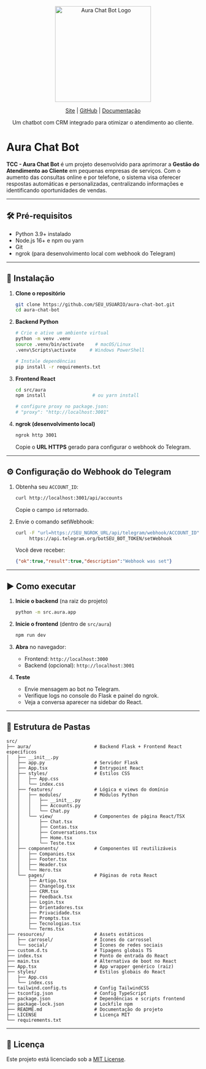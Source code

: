 <div align="center">
  <p>
    <img width="250" src="https://via.placeholder.com/250?text=Aura+Chat+Bot" alt="Aura Chat Bot Logo">
  </p>

[Site](#) | [GitHub](#) | [Documentação](#)

Um chatbot com CRM integrado para otimizar o atendimento ao cliente.
</div>

# Aura Chat Bot

**TCC - Aura Chat Bot** é um projeto desenvolvido para aprimorar a **Gestão do Atendimento ao Cliente** em pequenas empresas de serviços. Com o aumento das consultas online e por telefone, o sistema visa oferecer respostas automáticas e personalizadas, centralizando informações e identificando oportunidades de vendas.

---

## 🛠️ Pré-requisitos

- Python 3.9+ instalado
- Node.js 16+ e npm ou yarn
- Git
- ngrok (para desenvolvimento local com webhook do Telegram)

---

## 🚀 Instalação

1. **Clone o repositório**
   ```bash
   git clone https://github.com/SEU_USUARIO/aura-chat-bot.git
   cd aura-chat-bot
   ```

2. **Backend Python**
   ```bash
   # Crie e ative um ambiente virtual
   python -m venv .venv
   source .venv/bin/activate    # macOS/Linux
   .venv\Scripts\activate     # Windows PowerShell

   # Instale dependências
   pip install -r requirements.txt
   ```

3. **Frontend React**
   ```bash
   cd src/aura
   npm install                 # ou yarn install

   # configure proxy no package.json:
   # "proxy": "http://localhost:3001"
   ```

4. **ngrok (desenvolvimento local)**
   ```bash
   ngrok http 3001
   ```
   Copie o **URL HTTPS** gerado para configurar o webhook do Telegram.

---

## ⚙️ Configuração do Webhook do Telegram

1. Obtenha seu `ACCOUNT_ID`:
   ```bash
   curl http://localhost:3001/api/accounts
   ```
   Copie o campo `id` retornado.

2. Envie o comando setWebhook:
   ```bash
   curl -F "url=https://SEU_NGROK_URL/api/telegram/webhook/ACCOUNT_ID" \
        https://api.telegram.org/botSEU_BOT_TOKEN/setWebhook
   ```
   Você deve receber:
   ```json
   {"ok":true,"result":true,"description":"Webhook was set"}
   ```

---

## ▶️ Como executar

1. **Inicie o backend** (na raiz do projeto)
   ```bash
   python -m src.aura.app
   ```

2. **Inicie o frontend** (dentro de `src/aura`)
   ```bash
   npm run dev
   ```

3. **Abra** no navegador:
    - Frontend: `http://localhost:3000`
    - Backend (opcional): `http://localhost:3001`

4. **Teste**
    - Envie mensagem ao bot no Telegram.
    - Verifique logs no console do Flask e painel do ngrok.
    - Veja a conversa aparecer na sidebar do React.

---

## 📁 Estrutura de Pastas

```
src/
├── aura/                       # Backend Flask + Frontend React específicos
│   ├── __init__.py
│   ├── app.py                  # Servidor Flask
│   ├── App.tsx                 # Entrypoint React
│   ├── styles/                 # Estilos CSS
│   │   ├── App.css
│   │   └── index.css
│   ├── features/               # Lógica e views do domínio
│   │   ├── modules/            # Módulos Python
│   │   │   ├── __init__.py
│   │   │   ├── Accounts.py
│   │   │   └── Chat.py
│   │   └── view/               # Componentes de página React/TSX
│   │       ├── Chat.tsx
│   │       ├── Contas.tsx
│   │       ├── Conversations.tsx
│   │       ├── Home.tsx
│   │       └── Teste.tsx
│   ├── components/             # Componentes UI reutilizáveis
│   │   ├── Companies.tsx
│   │   ├── Footer.tsx
│   │   ├── Header.tsx
│   │   └── Hero.tsx
│   └── pages/                  # Páginas de rota React
│       ├── Artigo.tsx
│       ├── Changelog.tsx
│       ├── CRM.tsx
│       ├── Feedback.tsx
│       ├── Login.tsx
│       ├── Orientadores.tsx
│       ├── Privacidade.tsx
│       ├── Prompts.tsx
│       ├── Tecnologias.tsx
│       └── Terms.tsx
├── resources/                  # Assets estáticos
│   ├── carrosel/               # Ícones do carrossel
│   └── social/                 # Ícones de redes sociais
├── custom.d.ts                 # Tipagens globais TS
├── index.tsx                   # Ponto de entrada do React
├── main.tsx                    # Alternativa de boot no React
├── App.tsx                     # App wrapper genérico (raiz)
├── styles/                     # Estilos globais do React
│   ├── App.css
│   └── index.css
├── tailwind.config.ts          # Config TailwindCSS
├── tsconfig.json               # Config TypeScript
├── package.json                # Dependências e scripts frontend
├── package-lock.json           # Lockfile npm
├── README.md                   # Documentação do projeto
├── LICENSE                     # Licença MIT
└── requirements.txt
```

---

## 📜 Licença

Este projeto está licenciado sob a [MIT License](LICENSE).